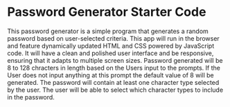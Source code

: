 # Password Generator Starter Code
This password generator is a simple program that generates a random password based on user-selected criteria. This app will run in the browser and feature dynamically updated HTML and CSS powered by JavaScript code. It will have a clean and polished user interface and be responsive, ensuring that it adapts to multiple screen sizes.
Password generated will be 8 to 128 chracters in length based on the Users input to the prompts.  If the User does not input anything at this prompt the default value of 8 will be generated. The password will contain at least one character type selected by the user. The user will be able to select which character types to include in the password.